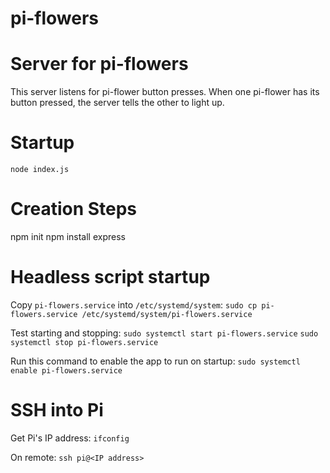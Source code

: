# pi-flowers

# Server for pi-flowers

This server listens for pi-flower button presses. When one pi-flower has its button pressed, the server tells the other to light up.

# Startup

`node index.js`

# Creation Steps

npm init
npm install express

# Headless script startup

Copy `pi-flowers.service` into `/etc/systemd/system`:
`sudo cp pi-flowers.service /etc/systemd/system/pi-flowers.service`

Test starting and stopping:
`sudo systemctl start pi-flowers.service`
`sudo systemctl stop pi-flowers.service`

Run this command to enable the app to run on startup:
`sudo systemctl enable pi-flowers.service`

# SSH into Pi

Get Pi's IP address:
`ifconfig` 

On remote:
`ssh pi@<IP address>`